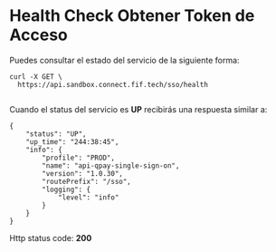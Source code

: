 # Health Check Obtener Token de Acceso

Puedes consultar el estado del servicio de la siguiente forma:

```
curl -X GET \
  https://api.sandbox.connect.fif.tech/sso/health
  
```

Cuando el status del servicio es **UP** recibirás una respuesta similar a:

```
{
    "status": "UP",
    "up_time": "244:38:45",
    "info": {
        "profile": "PROD",
        "name": "api-qpay-single-sign-on",
        "version": "1.0.30",
        "routePrefix": "/sso",
        "logging": {
            "level": "info"
        }
    }
}
```
Http status code: **200**
